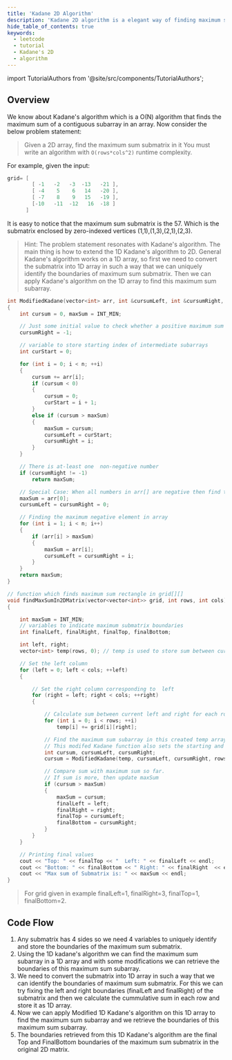```yaml
---
title: 'Kadane 2D Algorithm'
description: 'Kadane 2D algorithm is a elegant way of finding maximum sum submatrix in a matrix using the logic of Kadane 1D algorithm'
hide_table_of_contents: true
keywords:
  - leetcode
  - tutorial
  - Kadane's 2D
  - algorithm
---
```


import TutorialAuthors from '@site/src/components/TutorialAuthors';

<TutorialAuthors names="@ShivaRapolu01"/>

## Overview

We know about Kadane's algorithm which is a O(N) algorithm that finds the maximum sum of a contiguous subarray in an array. Now consider the below problem statement:

> Given a 2D array, find the maximum sum submatrix in it
> You must write an algorithm with `O(rows*cols^2)` runtime complexity.

For example, given the input:

```cpp
grid= [
        [ -1   -2   -3  -13   -21 ],
        [ -4    5    6   14   -20 ],
        [ -7    8    9   15   -19 ],
        [-10   -11  -12   16  -18 ]
      ]
```

It is easy to notice that the maximum sum submatrix is the 57. Which is the submatrix enclosed by zero-indexed vertices (1,1),(1,3),(2,1),(2,3). 

> Hint: The problem statement resonates with Kadane's algorithm. The main thing is how to extend the 1D Kadane's algorithm to 2D. General Kadane's algorithm works on a 1D array, so first we need to convert the submatrix into 1D array in such a way that we can uniquely identify the boundaries of maximum sum submatrix. Then we can apply Kadane's algorithm on the 1D array to find this maximum sum subarray.

```cpp
int ModifiedKadane(vector<int> arr, int &cursumLeft, int &cursumRight, int n)
{
    int cursum = 0, maxSum = INT_MIN;

    // Just some initial value to check whether a positive maximum sum subarray exists or not
    cursumRight = -1;

    // variable to store starting index of intermediate subarrays
    int curStart = 0;

    for (int i = 0; i < n; ++i)
    {
        cursum += arr[i];
        if (cursum < 0)
        {
            cursum = 0;
            curStart = i + 1;
        }
        else if (cursum > maxSum)
        {
            maxSum = cursum;
            cursumLeft = curStart;
            cursumRight = i;
        }
    }

    // There is at-least one  non-negative number
    if (cursumRight != -1)
        return maxSum;

    // Special Case: When all numbers in arr[] are negative then find the maximum negative element in array
    maxSum = arr[0];
    cursumLeft = cursumRight = 0;

    // Finding the maximum negative element in array
    for (int i = 1; i < n; i++)
    {
        if (arr[i] > maxSum)
        {
            maxSum = arr[i];
            cursumLeft = cursumRight = i;
        }
    }
    return maxSum;
}

// function which finds maximum sum rectangle in grid[][]
void findMaxSumIn2DMatrix(vector<vector<int>> grid, int rows, int cols)
{

    int maxSum = INT_MIN;
    // variables to indicate maximum submatrix boundaries
    int finalLeft, finalRight, finalTop, finalBottom;

    int left, right;
    vector<int> temp(rows, 0); // temp is used to store sum between current left and right boundaries for every row.

    // Set the left column
    for (left = 0; left < cols; ++left)
    {

        // Set the right column corresponding to  left
        for (right = left; right < cols; ++right)
        {

            // Calculate sum between current left and right for each row
            for (int i = 0; i < rows; ++i)
                temp[i] += grid[i][right];

            // Find the maximum sum subarray in this created temp array using Kadane's 1D algorithm.
            // This modifed Kadane function also sets the starting and ending indices of the maximum sum subarray.
            int cursum, cursumLeft, cursumRight;
            cursum = ModifiedKadane(temp, cursumLeft, cursumRight, rows);

            // Compare sum with maximum sum so far.
            // If sum is more, then update maxSum
            if (cursum > maxSum)
            {
                maxSum = cursum;
                finalLeft = left;
                finalRight = right;
                finalTop = cursumLeft;
                finalBottom = cursumRight;
            }
        }
    }

    // Printing final values
    cout << "Top: " << finalTop << "  Left: " << finalLeft << endl;
    cout << "Bottom: " << finalBottom << " Right: " << finalRight  << endl;
    cout << "Max sum of Submatrix is: " << maxSum << endl;
}

```

> For grid given in example finalLeft=1, finalRight=3, finalTop=1, finalBottom=2.

## Code Flow

1. Any submatrix has 4 sides so we need 4 variables to uniquely identify and store the boundaries of the maximum sum submatrix.
2. Using the 1D kadane's algorithm we can find the maximum sum subarray in a 1D array and with some modifications we can retrieve the boundaries of this maximum sum subarray.
3. We need to convert the submatrix into 1D array in such a way that we can identify the boundaries of maximum sum submatrix. For this we can try fixing the left and right boundaries (finalLeft and finalRight) of the submatrix and then we calculate the cummulative sum in each row and store it as 1D array.
4. Now we can apply Modified 1D Kadane's algorithm on this 1D array to find the maximum sum subarray and we retrieve the boundaries of this maximum sum subarray.
5. The boundaries retrieved from this 1D Kadane's algorithm are the final Top and FinalBottom boundaries of the maximum sum submatrix in the original 2D matrix.
